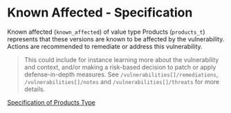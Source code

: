 # Known Affected - Specification

Known affected (`known_affected`) of value type Products (`products_t`)
represents that these versions are known to be affected by the vulnerability.
Actions are recommended to remediate or address this vulnerability.

> This could include for instance learning more about the vulnerability and
> context, and/or making a risk-based decision to patch or apply
> defense-in-depth measures. See `/vulnerabilities[]/remediations`,
> `/vulnerabilities[]/notes` and `/vulnerabilities[]/threats` for more details.

[Specification of Products Type](../../../types/products-spec.en.md)
